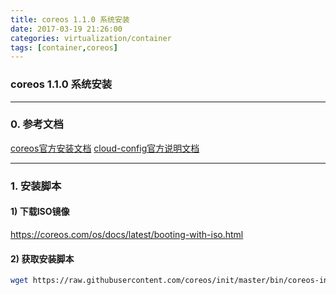 ```yaml
---
title: coreos 1.1.0 系统安装
date: 2017-03-19 21:26:00
categories: virtualization/container
tags: [container,coreos]
---
```

### coreos 1.1.0 系统安装

---

### 0. 参考文档
[coreos官方安装文档](https://coreos.com/os/docs/latest/installing-to-disk.html)
[cloud-config官方说明文档](https://coreos.com/os/docs/1353.0.0/cloud-config.html)

---

### 1. 安装脚本
#### 1) 下载ISO镜像
https://coreos.com/os/docs/latest/booting-with-iso.html

#### 2) 获取安装脚本
``` bash
wget https://raw.githubusercontent.com/coreos/init/master/bin/coreos-install

```
